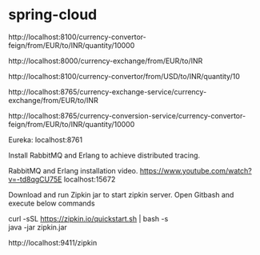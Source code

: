 # spring-cloud

http://localhost:8100/currency-convertor-feign/from/EUR/to/INR/quantity/10000

http://localhost:8000/currency-exchange/from/EUR/to/INR

http://localhost:8100/currency-convertor/from/USD/to/INR/quantity/10

http://localhost:8765/currency-exchange-service/currency-exchange/from/EUR/to/INR

http://localhost:8765/currency-conversion-service/currency-convertor-feign/from/EUR/to/INR/quantity/10000

Eureka: localhost:8761

Install RabbitMQ and Erlang to achieve distributed tracing.

RabbitMQ and Erlang installation video. https://www.youtube.com/watch?v=-td8qgCU75E
localhost:15672

Download and run Zipkin jar to start zipkin server.
Open Gitbash and execute below commands

curl -sSL https://zipkin.io/quickstart.sh | bash -s <br /> 
java -jar zipkin.jar

http://localhost:9411/zipkin
